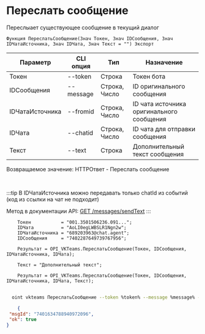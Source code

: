 ﻿---
sidebar_position: 8
---

# Переслать сообщение
 Переслыает существующее сообщение в текущий диалог



`Функция ПереслатьСообщение(Знач Токен, Знач IDСообщения, Знач IDЧатаИсточника, Знач IDЧата, Знач Текст = "") Экспорт`

  | Параметр | CLI опция | Тип | Назначение |
  |-|-|-|-|
  | Токен | --token | Строка | Токен бота |
  | IDСообщения | --message | Строка, Число | ID оригинального сообщения |
  | IDЧатаИсточника | --fromid | Строка, Число | ID чата источника оригинального сообщения |
  | IDЧата | --chatid | Строка, Число | ID чата для отправки сообщения |
  | Текст | --text | Строка | Дополнительный текст сообщения |

  
  Возвращаемое значение:   HTTPОтвет - Переслать сообщение

<br/>

:::tip
В IDЧатаИсточника можно передавать только chatId из событий (код из ссылки на чат не подходит)

 Метод в документации API: [GET /messages/sendText](https://teams.vk.com/botapi/#/messages/get_messages_sendText)
:::
<br/>


```bsl title="Пример кода"
    Токен           = "001.3501506236.091...";
    IDЧата          = "AoLI0egLWBSLR1Ngn2w";
    IDЧатаИсточника = "689203963@chat.agent";
    IDСообщения     = "7402287649739767956";

    Результат = OPI_VKTeams.ПереслатьСообщение(Токен, IDСообщения, IDЧатаИсточника, IDЧата);

    Текст = "Дополнительный текст";

    Результат = OPI_VKTeams.ПереслатьСообщение(Токен, IDСообщения, IDЧатаИсточника, IDЧата, Текст);
```



```sh title="Пример команды CLI"
    
  oint vkteams ПереслатьСообщение --token %token% --message %message% --fromid %fromid% --chatid %chatid% --text %text%

```

```json title="Результат"
    {
 "msgId": "7401634788940972096",
 "ok": true
}

```
